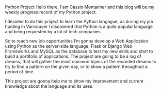 Python Project
Hello there, I`am Cassio Montanher and this blog will be my weekly progress record of my Python project.

I decided to do this project to learn the Python langague, as during my job hunting in Vancouver I discovered that Python is a quite popular language and being requested by a lot of tech companies.

So to reach new job opportunities I’m gonna develop a Web Application using Python as the server-side language, Flask or Django Web Frameworks and MySQL as the database to test my new skills and start to build a portifolio of applications. The project are going to be a log of dreams, that will gather the most common topics of the recorded dreams to try to find a pattern on the given day, or to show a pattern throughout a period of time.

This project are gonna help me to show my improvement and current knowledge about the language and its uses.
